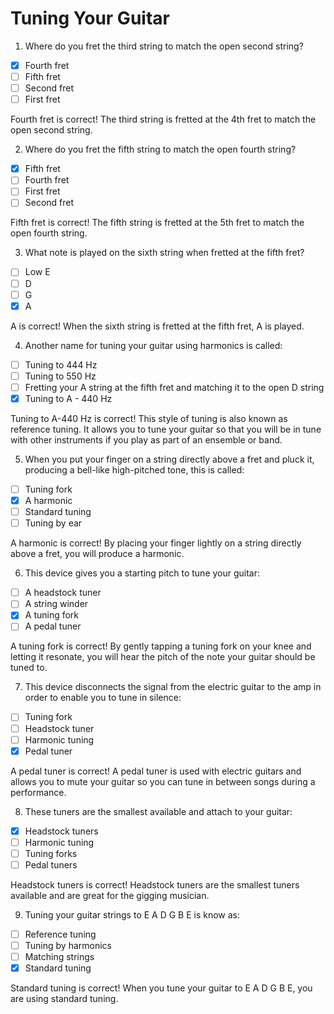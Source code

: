 # Tuning Your Guitar

1. Where do you fret the third string to match the open second string?

- [x] Fourth fret
- [ ] Fifth fret
- [ ] Second fret
- [ ] First fret

Fourth fret is correct! The third string is fretted at the 4th fret to match the open second string. 

2. Where do you fret the fifth string to match the open fourth string?

- [x] Fifth fret
- [ ] Fourth fret
- [ ] First fret
- [ ] Second fret

Fifth fret is correct! The fifth string is fretted at the 5th fret to match the open fourth string.

3. What note is played on the sixth string when fretted at the fifth fret?

- [ ] Low E
- [ ] D
- [ ] G
- [x] A

A is correct! When the sixth string is fretted at the fifth fret, A is played.

4. Another name for tuning your guitar using harmonics is called:

- [ ] Tuning to 444 Hz
- [ ] Tuning to 550 Hz
- [ ] Fretting your A string at the fifth fret and matching it to the open D string
- [x] Tuning to A - 440 Hz

Tuning to A-440 Hz is correct! This style of tuning is also known as reference tuning. It allows you to tune your guitar so that you will be in tune with other instruments if you play as part of an ensemble or band. 

5. When you put your finger on a string directly above a fret and pluck it, producing a bell-like high-pitched tone, this is called:

- [ ] Tuning fork
- [x] A harmonic
- [ ] Standard tuning
- [ ] Tuning by ear

A harmonic is correct! By placing your finger lightly on a string directly above a fret, you will produce a harmonic. 

6. This device gives you a starting pitch to tune your guitar:

- [ ] A headstock tuner
- [ ] A string winder
- [x] A tuning fork
- [ ] A pedal tuner

A tuning fork is correct! By gently tapping a tuning fork on your knee and letting it resonate, you will hear the pitch of the note your guitar should be tuned to. 

7. This device disconnects the signal from the electric guitar to the amp in order to enable you to tune in silence:

- [ ] Tuning fork
- [ ] Headstock tuner
- [ ] Harmonic tuning
- [x] Pedal tuner

A pedal tuner is correct! A pedal tuner is used with electric guitars and allows you to mute your guitar so you can tune in between songs during a performance.

8. These tuners are the smallest available and attach to your guitar:

- [x] Headstock tuners
- [ ] Harmonic tuning
- [ ] Tuning forks
- [ ] Pedal tuners

Headstock tuners is correct! Headstock tuners are the smallest tuners available and are great for the gigging musician. 

9. Tuning your guitar strings to E A D G B E is know as:

- [ ] Reference tuning
- [ ] Tuning by harmonics
- [ ] Matching strings
- [x] Standard tuning

Standard tuning is correct! When you tune your guitar to E A D G B E, you are using standard tuning. 
